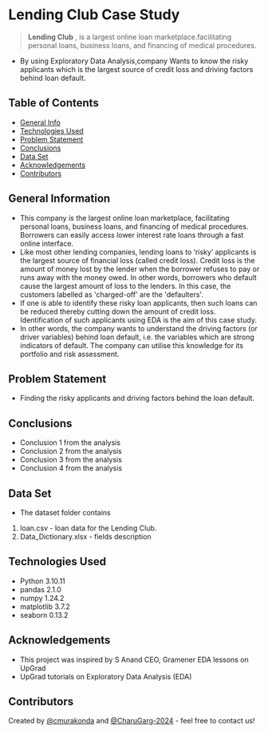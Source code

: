 # Lending Club Case Study
> **Lending Club** , is a largest online loan marketplace.facilitating personal loans, business loans, and financing of medical procedures.

- By using Exploratory Data Analysis,company Wants to know the risky applicants which is the largest source of credit loss and driving factors behind loan default. 



## Table of Contents
* [General Info](#general-information)
* [Technologies Used](#technologies-used)
* [Problem Statement](#problem-statement)
* [Conclusions](#conclusions)
* [Data Set](#data-set)
* [Acknowledgements](#acknowledgements)
* [Contributors](#contributors)

<!-- You can include any other section that is pertinent to your problem -->

## General Information
- This company is the largest online loan marketplace, facilitating personal loans, business loans, and financing of medical procedures. Borrowers can easily access lower interest rate loans through a fast online interface. 
- Like most other lending companies, lending loans to ‘risky’ applicants is the largest source of financial loss (called credit loss). Credit loss is the amount of money lost by the lender when the borrower refuses to pay or runs away with the money owed. In other words, borrowers who default cause the largest amount of loss to the lenders. In this case, the customers labelled as 'charged-off' are the 'defaulters'. 
- If one is able to identify these risky loan applicants, then such loans can be reduced thereby cutting down the amount of credit loss. Identification of such applicants using EDA is the aim of this case study.
- In other words, the company wants to understand the driving factors (or driver variables) behind loan default, i.e. the variables which are strong indicators of default.  The company can utilise this knowledge for its portfolio and risk assessment. 

## Problem Statement
- Finding the risky applicants and driving factors behind the loan default.

## Conclusions
- Conclusion 1 from the analysis
- Conclusion 2 from the analysis
- Conclusion 3 from the analysis
- Conclusion 4 from the analysis

<!-- You don't have to answer all the questions - just the ones relevant to your project. -->
## Data Set
- The dataset folder contains 
1. loan.csv - loan data for the Lending Club.
2. Data_Dictionary.xlsx - fields description

## Technologies Used
- Python 3.10.11
- pandas 2.1.0
- numpy  1.24.2
- matplotlib  3.7.2
- seaborn     0.13.2


<!-- As the libraries versions keep on changing, it is recommended to mention the version of library used in this project -->

## Acknowledgements
- This project was inspired by S Anand CEO, Gramener EDA lessons on UpGrad
- UpGrad tutorials on Exploratory Data Analysis (EDA)


## Contributors
Created by [@cmurakonda](https://github.com/cmurakonda/) and [@CharuGarg-2024](https://github.com/CharuGarg-2024/) - feel free to contact us!


<!-- Optional -->
<!-- ## License -->
<!-- This project is open source and available under the [... License](). -->

<!-- You don't have to include all sections - just the one's relevant to your project -->